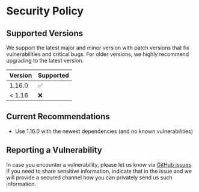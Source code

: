 # Security Policy

## Supported Versions

We support the latest major and minor version with patch versions that fix vulnerabilities and critical bugs. For older versions, we highly recommend upgrading to the latest version. 

| Version | Supported          |
|---------| ------------------ |
| 1.16.0  | :white_check_mark: |
| < 1.16  | :x:                |

## Current Recommendations

* Use 1.16.0 with the newest dependencies (and no known vulnerabilities)

## Reporting a Vulnerability

In case you encounter a vulnerability, please let us know via [GitHub issues](https://github.com/FAIRDataTeam/FAIRDataPoint/issues). If you need to share sensitive information, indicate that in the issue and we will provide a secured channel how you can privately send us such information.
